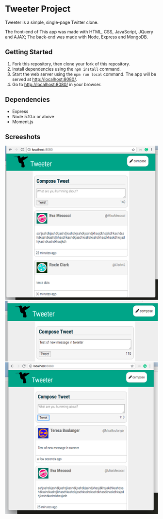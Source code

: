 # Tweeter Project

Tweeter is a simple, single-page Twitter clone.

The front-end of This app was made with HTML, CSS, JavaScript, JQuery and AJAX;
The back-end was made with Node, Express and MongoDB.

## Getting Started

1. Fork this repository, then clone your fork of this repository.
2. Install dependencies using the `npm install` command.
3. Start the web server using the `npm run local` command. The app will be served at <http://localhost:8080/>.
4. Go to <http://localhost:8080/> in your browser.

## Dependencies

- Express
- Node 5.10.x or above
- Moment.js

## Screeshots

!["Index Page"](./docs/tweeter_first_screen.png)
!["New tweet"](./docs/tweeter_new_tweet.png)
!["Page after new tweet"](./docs/tweeter_after_new_tweet.png)
